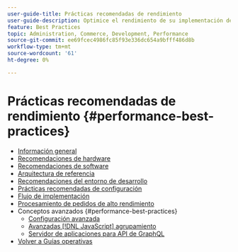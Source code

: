 ```yaml
---
user-guide-title: Prácticas recomendadas de rendimiento
user-guide-description: Optimice el rendimiento de su implementación de producción de Adobe Commerce o Magento Open Source con nuestras recomendaciones.
feature: Best Practices
topic: Administration, Commerce, Development, Performance
source-git-commit: ee69fcec4986fc85f93e336dc654a9bfff486d8b
workflow-type: tm+mt
source-wordcount: '61'
ht-degree: 0%

---
```



# Prácticas recomendadas de rendimiento {#performance-best-practices}

- [Información general](overview.md)
- [Recomendaciones de hardware](hardware.md)
- [Recomendaciones de software](software.md)
- [Arquitectura de referencia](reference-architecture.md)
- [Recomendaciones del entorno de desarrollo](development-environment.md)
- [Prácticas recomendadas de configuración](configuration.md)
- [Flujo de implementación](deployment-flow.md)
- [Procesamiento de pedidos de alto rendimiento](high-throughput-order-processing.md)
- Conceptos avanzados {#performance-best-practices}
   - [Configuración avanzada](advanced-setup.md)
   - [Avanzadas [!DNL JavaScript] agrupamiento](advanced-js-bundling.md)
   - [Servidor de aplicaciones para API de GraphQL](application-server.md)
- [Volver a Guías operativas](https://experienceleague.adobe.com/docs/commerce-operations/operational-guides/home.html)
